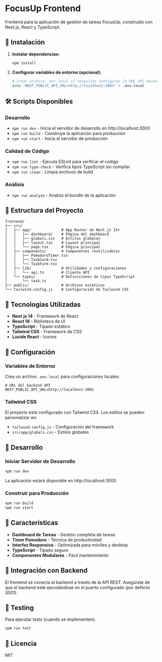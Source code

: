 # FocusUp Frontend

Frontend para la aplicación de gestión de tareas FocusUp, construido con Next.js, React y TypeScript.

## 🚀 Instalación

1. **Instalar dependencias:**
   ```bash
   npm install
   ```

2. **Configurar variables de entorno (opcional):**
   ```bash
   # Crear archivo .env.local si necesitas configurar la URL del backend
   echo "NEXT_PUBLIC_API_URL=http://localhost:3001" > .env.local
   ```

## 🛠️ Scripts Disponibles

### Desarrollo
- `npm run dev` - Inicia el servidor de desarrollo en http://localhost:3000
- `npm run build` - Construye la aplicación para producción
- `npm run start` - Inicia el servidor de producción

### Calidad de Código
- `npm run lint` - Ejecuta ESLint para verificar el código
- `npm run type-check` - Verifica tipos TypeScript sin compilar
- `npm run clean` - Limpia archivos de build

### Análisis
- `npm run analyze` - Analiza el bundle de la aplicación

## 📁 Estructura del Proyecto

```
frontend/
├── src/
│   ├── app/              # App Router de Next.js 13+
│   │   ├── dashboard/    # Página del dashboard
│   │   ├── globals.css   # Estilos globales
│   │   ├── layout.tsx    # Layout principal
│   │   └── page.tsx      # Página principal
│   ├── components/       # Componentes reutilizables
│   │   ├── PomodoroTimer.tsx
│   │   ├── TaskCard.tsx
│   │   └── TaskForm.tsx
│   ├── lib/              # Utilidades y configuraciones
│   │   └── api.ts        # Cliente API
│   └── types/            # Definiciones de tipos TypeScript
│       └── task.ts
├── public/               # Archivos estáticos
└── tailwind.config.js    # Configuración de Tailwind CSS
```

## 🎨 Tecnologías Utilizadas

- **Next.js 14** - Framework de React
- **React 18** - Biblioteca de UI
- **TypeScript** - Tipado estático
- **Tailwind CSS** - Framework de CSS
- **Lucide React** - Iconos

## 🔧 Configuración

### Variables de Entorno
Crea un archivo `.env.local` para configuraciones locales:

```env
# URL del backend API
NEXT_PUBLIC_API_URL=http://localhost:3001
```

### Tailwind CSS
El proyecto está configurado con Tailwind CSS. Los estilos se pueden personalizar en:
- `tailwind.config.js` - Configuración del framework
- `src/app/globals.css` - Estilos globales

## 🚀 Desarrollo

### Iniciar Servidor de Desarrollo
```bash
npm run dev
```

La aplicación estará disponible en http://localhost:3000

### Construir para Producción
```bash
npm run build
npm run start
```

## 📱 Características

- **Dashboard de Tareas** - Gestión completa de tareas
- **Timer Pomodoro** - Técnica de productividad
- **Interfaz Responsiva** - Optimizada para móviles y desktop
- **TypeScript** - Tipado seguro
- **Componentes Modulares** - Fácil mantenimiento

## 🔗 Integración con Backend

El frontend se conecta al backend a través de la API REST. Asegúrate de que el backend esté ejecutándose en el puerto configurado (por defecto 3001).

## 🧪 Testing

Para ejecutar tests (cuando se implementen):
```bash
npm run test
```

## 📝 Licencia

MIT 